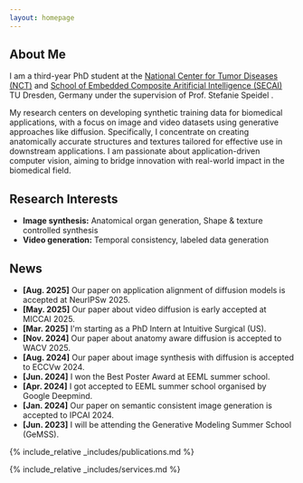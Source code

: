 ```yaml
---
layout: homepage
---
```


## About Me

I am a third-year PhD student at the [National Center for Tumor Diseases (NCT)](https://www.nct-dresden.de/en/research/departments-and-groups/translational-surgical-oncology/translational-surgical-oncology) and [School of Embedded Composite Aritificial Intelligence (SECAI)](https://secai.org/) TU Dresden, Germany under the supervision of Prof. Stefanie Speidel .

My research centers on developing synthetic training data for biomedical applications, with a focus on image and video datasets using generative approaches like diffusion. Specifically, I concentrate on creating anatomically accurate structures and textures tailored for effective use in downstream applications. I am passionate about application-driven computer vision, aiming to bridge innovation with real-world impact in the biomedical field.

## Research Interests

- **Image synthesis:** Anatomical organ generation, Shape & texture controlled synthesis 
- **Video generation:** Temporal consistency, labeled data generation

## News

- **[Aug. 2025]** Our paper on application alignment of diffusion models is accepted at NeurIPSw 2025.
- **[May. 2025]** Our paper about video diffusion is early accepted at MICCAI 2025.
- **[Mar. 2025]** I'm starting as a PhD Intern at Intuitive Surgical (US).
- **[Nov. 2024]** Our paper about anatomy aware diffusion is accepted to WACV 2025.
- **[Aug. 2024]** Our paper about image synthesis with diffusion is accepted to ECCVw 2024.
- **[Jun. 2024]** I won the Best Poster Award at EEML summer school.
- **[Apr. 2024]** I got accepted to EEML summer school organised by Google Deepmind.
- **[Jan. 2024]** Our paper on semantic consistent image generation is accepted to IPCAI 2024.
- **[Jun. 2023]** I will be attending the Generative Modeling Summer School (GeMSS).

{% include_relative _includes/publications.md %}

{% include_relative _includes/services.md %}
